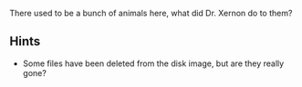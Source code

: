 There used to be a bunch of animals here, what did Dr. Xernon do to them?

## Hints
- Some files have been deleted from the disk image, but are they really gone?

